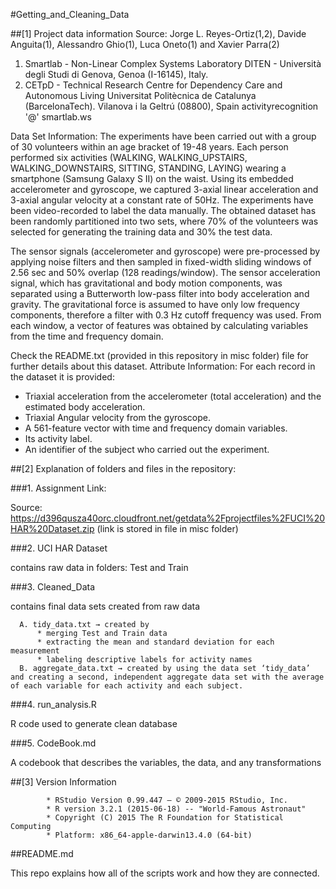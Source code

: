 #Getting_and_Cleaning_Data

##[1] Project data information
Source: Jorge L. Reyes-Ortiz(1,2), Davide Anguita(1), Alessandro Ghio(1), Luca Oneto(1) and Xavier Parra(2)
1. Smartlab - Non-Linear Complex Systems Laboratory DITEN - Università degli Studi di Genova, Genoa (I-16145), Italy. 
2. CETpD - Technical Research Centre for Dependency Care and Autonomous Living Universitat Politècnica de Catalunya (BarcelonaTech). Vilanova i la Geltrú (08800), Spain activityrecognition '@' smartlab.ws

Data Set Information: The experiments have been carried out with a group of 30 volunteers within an age bracket of 19-48 years. Each person performed six activities (WALKING, WALKING_UPSTAIRS, WALKING_DOWNSTAIRS, SITTING, STANDING, LAYING) wearing a smartphone (Samsung Galaxy S II) on the waist. Using its embedded accelerometer and gyroscope, we captured 3-axial linear acceleration and 3-axial angular velocity at a constant rate of 50Hz. The experiments have been video-recorded to label the data manually. The obtained dataset has been randomly partitioned into two sets, where 70% of the volunteers was selected for generating the training data and 30% the test data. 

The sensor signals (accelerometer and gyroscope) were pre-processed by applying noise filters and then sampled in fixed-width sliding windows of 2.56 sec and 50% overlap (128 readings/window). The sensor acceleration signal, which has gravitational and body motion components, was separated using a Butterworth low-pass filter into body acceleration and gravity. The gravitational force is assumed to have only low frequency components, therefore a filter with 0.3 Hz cutoff frequency was used. From each window, a vector of features was obtained by calculating variables from the time and frequency domain.

Check the README.txt (provided in this repository in misc folder) file for further details about this dataset. 
Attribute Information:
For each record in the dataset it is provided: 
- Triaxial acceleration from the accelerometer (total acceleration) and the estimated body acceleration. 
- Triaxial Angular velocity from the gyroscope. 
- A 561-feature vector with time and frequency domain variables. 
- Its activity label. 
- An identifier of the subject who carried out the experiment.

##[2] Explanation of folders and files in the repository:

###1. Assignment Link: 

Source: https://d396qusza40orc.cloudfront.net/getdata%2Fprojectfiles%2FUCI%20HAR%20Dataset.zip (link is stored in  file in misc folder)

###2. UCI HAR Dataset 

contains raw data in folders: Test and Train

###3. Cleaned_Data 

contains final data sets created from raw data

      A. tidy_data.txt → created by
          * merging Test and Train data
          * extracting the mean and standard deviation for each measurement 
          * labeling descriptive labels for activity names 
      B. aggregate_data.txt → created by using the data set ‘tidy_data’ and creating a second, independent aggregate data set with the average of each variable for each activity and each subject.

###4. run_analysis.R 

R code used to generate clean database

###5. CodeBook.md 

A codebook that describes the variables, the data, and any transformations 

##[3] Version Information

            * RStudio Version 0.99.447 – © 2009-2015 RStudio, Inc.
            * R version 3.2.1 (2015-06-18) -- "World-Famous Astronaut"
            * Copyright (C) 2015 The R Foundation for Statistical Computing
            * Platform: x86_64-apple-darwin13.4.0 (64-bit)

##README.md

This repo explains how all of the scripts work and how they are connected.
